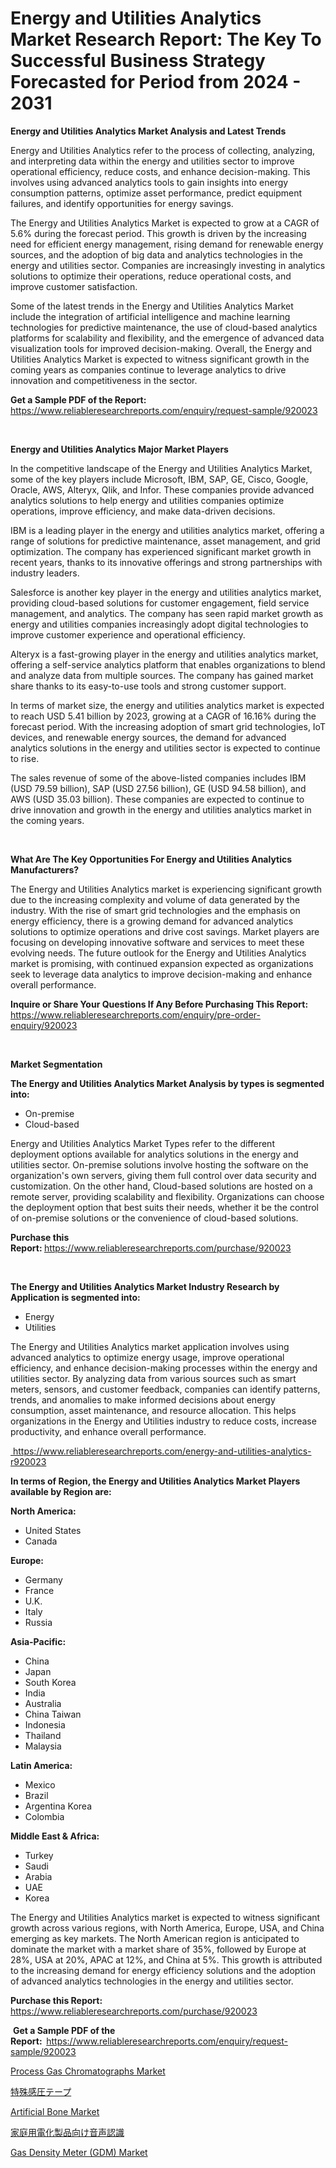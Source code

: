 <p><h1>Energy and Utilities Analytics Market Research Report: The Key To Successful Business Strategy Forecasted for Period from 2024 - 2031</h1></p><p><strong>Energy and Utilities Analytics Market Analysis and Latest Trends</strong></p>
<p><p>Energy and Utilities Analytics refer to the process of collecting, analyzing, and interpreting data within the energy and utilities sector to improve operational efficiency, reduce costs, and enhance decision-making. This involves using advanced analytics tools to gain insights into energy consumption patterns, optimize asset performance, predict equipment failures, and identify opportunities for energy savings.</p><p>The Energy and Utilities Analytics Market is expected to grow at a CAGR of 5.6% during the forecast period. This growth is driven by the increasing need for efficient energy management, rising demand for renewable energy sources, and the adoption of big data and analytics technologies in the energy and utilities sector. Companies are increasingly investing in analytics solutions to optimize their operations, reduce operational costs, and improve customer satisfaction.</p><p>Some of the latest trends in the Energy and Utilities Analytics Market include the integration of artificial intelligence and machine learning technologies for predictive maintenance, the use of cloud-based analytics platforms for scalability and flexibility, and the emergence of advanced data visualization tools for improved decision-making. Overall, the Energy and Utilities Analytics Market is expected to witness significant growth in the coming years as companies continue to leverage analytics to drive innovation and competitiveness in the sector.</p></p>
<p><strong>Get a Sample PDF of the Report:&nbsp;</strong> <a href="https://www.reliableresearchreports.com/enquiry/request-sample/920023">https://www.reliableresearchreports.com/enquiry/request-sample/920023</a></p>
<p>&nbsp;</p>
<p><strong>Energy and Utilities Analytics Major Market Players</strong></p>
<p><p>In the competitive landscape of the Energy and Utilities Analytics Market, some of the key players include Microsoft, IBM, SAP, GE, Cisco, Google, Oracle, AWS, Alteryx, Qlik, and Infor. These companies provide advanced analytics solutions to help energy and utilities companies optimize operations, improve efficiency, and make data-driven decisions.</p><p>IBM is a leading player in the energy and utilities analytics market, offering a range of solutions for predictive maintenance, asset management, and grid optimization. The company has experienced significant market growth in recent years, thanks to its innovative offerings and strong partnerships with industry leaders.</p><p>Salesforce is another key player in the energy and utilities analytics market, providing cloud-based solutions for customer engagement, field service management, and analytics. The company has seen rapid market growth as energy and utilities companies increasingly adopt digital technologies to improve customer experience and operational efficiency.</p><p>Alteryx is a fast-growing player in the energy and utilities analytics market, offering a self-service analytics platform that enables organizations to blend and analyze data from multiple sources. The company has gained market share thanks to its easy-to-use tools and strong customer support.</p><p>In terms of market size, the energy and utilities analytics market is expected to reach USD 5.41 billion by 2023, growing at a CAGR of 16.16% during the forecast period. With the increasing adoption of smart grid technologies, IoT devices, and renewable energy sources, the demand for advanced analytics solutions in the energy and utilities sector is expected to continue to rise.</p><p>The sales revenue of some of the above-listed companies includes IBM (USD 79.59 billion), SAP (USD 27.56 billion), GE (USD 94.58 billion), and AWS (USD 35.03 billion). These companies are expected to continue to drive innovation and growth in the energy and utilities analytics market in the coming years.</p></p>
<p>&nbsp;</p>
<p><strong>What Are The Key Opportunities For Energy and Utilities Analytics Manufacturers?</strong></p>
<p><p>The Energy and Utilities Analytics market is experiencing significant growth due to the increasing complexity and volume of data generated by the industry. With the rise of smart grid technologies and the emphasis on energy efficiency, there is a growing demand for advanced analytics solutions to optimize operations and drive cost savings. Market players are focusing on developing innovative software and services to meet these evolving needs. The future outlook for the Energy and Utilities Analytics market is promising, with continued expansion expected as organizations seek to leverage data analytics to improve decision-making and enhance overall performance.</p></p>
<p><strong>Inquire or Share Your Questions If Any Before Purchasing This Report:</strong> <a href="https://www.reliableresearchreports.com/enquiry/pre-order-enquiry/920023">https://www.reliableresearchreports.com/enquiry/pre-order-enquiry/920023</a></p>
<p>&nbsp;</p>
<p><strong>Market Segmentation</strong></p>
<p><strong>The Energy and Utilities Analytics Market Analysis by types is segmented into:</strong></p>
<p><ul><li>On-premise</li><li>Cloud-based</li></ul></p>
<p><p>Energy and Utilities Analytics Market Types refer to the different deployment options available for analytics solutions in the energy and utilities sector. On-premise solutions involve hosting the software on the organization's own servers, giving them full control over data security and customization. On the other hand, Cloud-based solutions are hosted on a remote server, providing scalability and flexibility. Organizations can choose the deployment option that best suits their needs, whether it be the control of on-premise solutions or the convenience of cloud-based solutions.</p></p>
<p><strong>Purchase this Report:&nbsp;</strong><a href="https://www.reliableresearchreports.com/purchase/920023">https://www.reliableresearchreports.com/purchase/920023</a></p>
<p>&nbsp;</p>
<p><strong>The Energy and Utilities Analytics Market Industry Research by Application is segmented into:</strong></p>
<p><ul><li>Energy</li><li>Utilities</li></ul></p>
<p><p>The Energy and Utilities Analytics market application involves using advanced analytics to optimize energy usage, improve operational efficiency, and enhance decision-making processes within the energy and utilities sector. By analyzing data from various sources such as smart meters, sensors, and customer feedback, companies can identify patterns, trends, and anomalies to make informed decisions about energy consumption, asset maintenance, and resource allocation. This helps organizations in the Energy and Utilities industry to reduce costs, increase productivity, and enhance overall performance.</p></p>
<p><a href="https://www.reliableresearchreports.com/energy-and-utilities-analytics-r920023">&nbsp;https://www.reliableresearchreports.com/energy-and-utilities-analytics-r920023</a></p>
<p><strong>In terms of Region, the Energy and Utilities Analytics Market Players available by Region are:</strong></p>
<p>
    <p> <strong> North America: </strong>
        <ul>
            <li>United States</li>
            <li>Canada</li>
        </ul>
        </p> 
    <p> <strong> Europe: </strong>
        <ul>
            <li>Germany</li>
            <li>France</li>
            <li>U.K.</li>
            <li>Italy</li>
            <li>Russia</li>
        </ul>
        </p> 
    <p> <strong> Asia-Pacific: </strong>
        <ul>
            <li>China</li>
            <li>Japan</li>
            <li>South Korea</li>
            <li>India</li>
            <li>Australia</li>
            <li>China Taiwan</li>
            <li>Indonesia</li>
            <li>Thailand</li>
            <li>Malaysia</li>
        </ul>
        </p> 
    <p> <strong> Latin America: </strong>
        <ul>
            <li>Mexico</li>
            <li>Brazil</li>
            <li>Argentina Korea</li>
            <li>Colombia</li>
        </ul>
        </p> 
    <p> <strong> Middle East & Africa: </strong>
        <ul>
            <li>Turkey</li>
            <li>Saudi</li>
            <li>Arabia</li>
            <li>UAE</li>
            <li>Korea</li>
        </ul>
    </p>
    </p>
<p><p>The Energy and Utilities Analytics market is expected to witness significant growth across various regions, with North America, Europe, USA, and China emerging as key markets. The North American region is anticipated to dominate the market with a market share of 35%, followed by Europe at 28%, USA at 20%, APAC at 12%, and China at 5%. This growth is attributed to the increasing demand for energy efficiency solutions and the adoption of advanced analytics technologies in the energy and utilities sector.</p></p>
<p><strong>Purchase this Report: </strong><a href="https://www.reliableresearchreports.com/purchase/920023">https://www.reliableresearchreports.com/purchase/920023</a></p>
<p>&nbsp;<strong>Get a Sample PDF of the Report:&nbsp;&nbsp;</strong><a href="https://www.reliableresearchreports.com/enquiry/request-sample/920023">https://www.reliableresearchreports.com/enquiry/request-sample/920023</a></p>
<p><strong></strong></p>
<p><p><a href="https://www.linkedin.com/pulse/process-gas-chromatographs-market-size-growing-cagr-10-report-4gwhc?trackingId=982sg%2BScnL2WuiFZDGsj8w%3D%3D">Process Gas Chromatographs Market</a></p><p><a href="https://github.com/dathomson6534/Market-Research-Report-List-2/blob/main/2306147173403.md">特殊感圧テープ</a></p><p><a href="https://github.com/alexxisgm/Market-Research-Report-List-1/blob/main/artificial-bone-market.md">Artificial Bone Market</a></p><p><a href="https://github.com/BoydYundt1/Market-Research-Report-List-2/blob/main/3517689173404.md">家庭用電化製品向け音声認識</a></p><p><a href="https://www.linkedin.com/pulse/gas-density-meter-gdm-market-growth-outlook-from-2024-2031-projecting-qquyc?trackingId=qevwgswM6yKJQm0sxRtbRw%3D%3D">Gas Density Meter (GDM) Market</a></p></p>